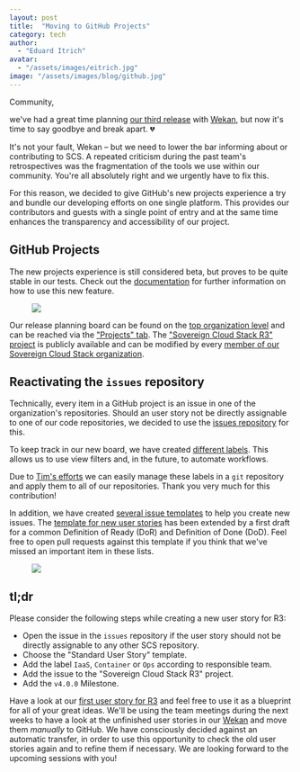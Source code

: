 ```yaml
---
layout: post
title:  "Moving to GitHub Projects"
category: tech
author:
  - "Eduard Itrich"
avatar:
  - "/assets/images/eitrich.jpg"
image: "/assets/images/blog/github.jpg"
---
```


Community,

we've had a great time planning [our third release](https://scs.community/release/2022/03/22/release2/)
with [Wekan](https://wekan.github.io/), but now it's time to say goodbye and break apart. 💔

It's not your fault, Wekan – but we need to lower the bar informing about or contributing to SCS. 
A repeated criticism during the past team's retrospectives was the fragmentation of
the tools we use within our community. You're all absolutely right and we urgently have
to fix this.

For this reason, we decided to give GitHub's new projects experience a try and bundle our developing
efforts on one single platform. This provides our contributors and guests with a
single point of entry and at the same time enhances the transparency and accessibility
of our project.

## GitHub Projects

The new projects experience is still considered beta, but proves to be quite
stable in our tests. Check out the [documentation](https://docs.github.com/en/issues/trying-out-the-new-projects-experience)
for further information on how to use this new feature.

<figure class="figure mx-auto d-block" style="width:70%">
  <a href="{{ "/assets/images/blog/gh-projects-1.png" | prepend: site.baseurl_root }}">
    <img src="{{ "/assets/images/blog/gh-projects-1.png" | prepend: site.baseurl_root }}" class="figure-img w-100">
  </a>
</figure>

Our release planning board can be found on the [top organization level](https://github.com/SovereignCloudStack)
and can be reached via the ["Projects" tab](https://github.com/orgs/SovereignCloudStack/projects?type=beta).
The ["Sovereign Cloud Stack R3" project](https://github.com/orgs/SovereignCloudStack/projects/6)
is publicly available and can be modified by every [member of our Sovereign Cloud Stack organization](https://github.com/orgs/SovereignCloudStack/people).

## Reactivating the `issues` repository

Technically, every item in a GitHub project is an issue in one of the organization's repositories.
Should an user story not be directly assignable to one of our code repositories, we decided to
use the [issues repository](https://github.com/SovereignCloudStack/issues) for this.

To keep track in our new board, we have created [different labels](https://github.com/SovereignCloudStack/issues/labels).
This allows us to use view filters and, in the future, to automate workflows.

Due to [Tim's efforts](https://github.com/SovereignCloudStack/github-permissions/pull/12) we
can easily manage these labels in a `git` repository and apply them to all of our repositories.
Thank you very much for this contribution!

In addition, we have created [several issue templates](https://github.com/SovereignCloudStack/issues/tree/main/.github/ISSUE_TEMPLATE)
to help you create new issues. The [template for new user stories](https://github.com/SovereignCloudStack/issues/blob/main/.github/ISSUE_TEMPLATE/standard-user-story.md)
has been extended by a first draft for a common Definition of Ready (DoR) and
Definition of Done (DoD). Feel free to open pull requests against this template if
you think that we've missed an important item in these lists.

<figure class="figure mx-auto d-block" style="width:70%">
  <a href="{{ "/assets/images/blog/gh-projects-2.png" | prepend: site.baseurl_root }}">
    <img src="{{ "/assets/images/blog/gh-projects-2.png" | prepend: site.baseurl_root }}" class="figure-img w-100">
  </a>
</figure>

## tl;dr

Please consider the following steps while creating a new user story for R3:

* Open the issue in the `issues` repository if the user story should not be directly assignable to
  any other SCS repository.
* Choose the "Standard User Story" template.
* Add the label `IaaS`, `Container` or `Ops` according to responsible team.
* Add the issue to the "Sovereign Cloud Stack R3" project.
* Add the `v4.0.0` Milestone.

Have a look at our [first user story for R3](https://github.com/SovereignCloudStack/issues/issues/16)
and feel free to use it as a blueprint for all of your great ideas. We'll be using the
team meetings during the next weeks to have a look at the unfinished user stories
in our [Wekan](https://ms.scs.sovereignit.de/wekan) and move them *manually* to GitHub.
We have consciously decided against an automatic transfer, in order to use this opportunity
to check the old user stories again and to refine them if necessary. We are looking
forward to the upcoming sessions with you!
